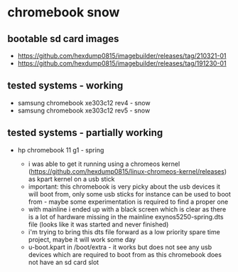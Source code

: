 # chromebook snow

## bootable sd card images

- https://github.com/hexdump0815/imagebuilder/releases/tag/210321-01
- https://github.com/hexdump0815/imagebuilder/releases/tag/191230-01

## tested systems - working

- samsung chromebook xe303c12 rev4 - snow
- samsung chromebook xe303c12 rev5 - snow

## tested systems - partially working

- hp chromebook 11 g1 - spring 

  - i was able to get it running using a chromeos kernel (https://github.com/hexdump0815/linux-chromeos-kernel/releases) as kpart kernel on a usb stick
  - important: this chromebook is very picky about the usb devices it will boot from, only some usb sticks for instance can be used to boot from - maybe some experimentation is required to find a proper one
  - with mainline i ended up with a black screen which is clear as there is a lot of hardware missing in the mainline exynos5250-spring.dts file (looks like it was started and never finished)
  - i'm trying to bring this dts file forward as a low priority spare time project, maybe it will work some day
  - u-boot.kpart in /boot/extra - it works but does not see any usb devices which are required to boot from as this chromebook does not have an sd card slot

